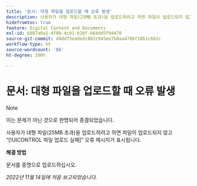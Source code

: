 ```yaml
---
title: '문서: 대형 파일을 업로드할 때 오류 발생'
description: 사용자가 대형 파일(25MB 초과)을 업로드하려고 하면 파일이 업로드되지 않고 “파일 업로드 실패” 오류 메시지가 표시됩니다.
hidefromtoc: true
feature: Digital Content and Documents
exl-id: 6887a0a1-4f0b-4c91-b20f-664dd5f94470
source-git-commit: d4dd73ea9edc802c945ee7b8aa478bf18b1c662c
workflow-type: ht
source-wordcount: '86'
ht-degree: 100%

---
```


# 문서: 대형 파일을 업로드할 때 오류 발생

<!--This article is on WF and WFP TOCs-->

>[!NOTE]
>
>이는 문제가 아닌 것으로 판명되어 종결되었습니다.

사용자가 대형 파일(25MB 초과)을 업로드하려고 하면 파일이 업로드되지 않고 “[!UICONTROL 파일 업로드 실패]” 오류 메시지가 표시됩니다.

**해결 방법**

문서를 증명으로 업로드하십시오.

_2022년 11월 14일에 처음 보고되었습니다._
